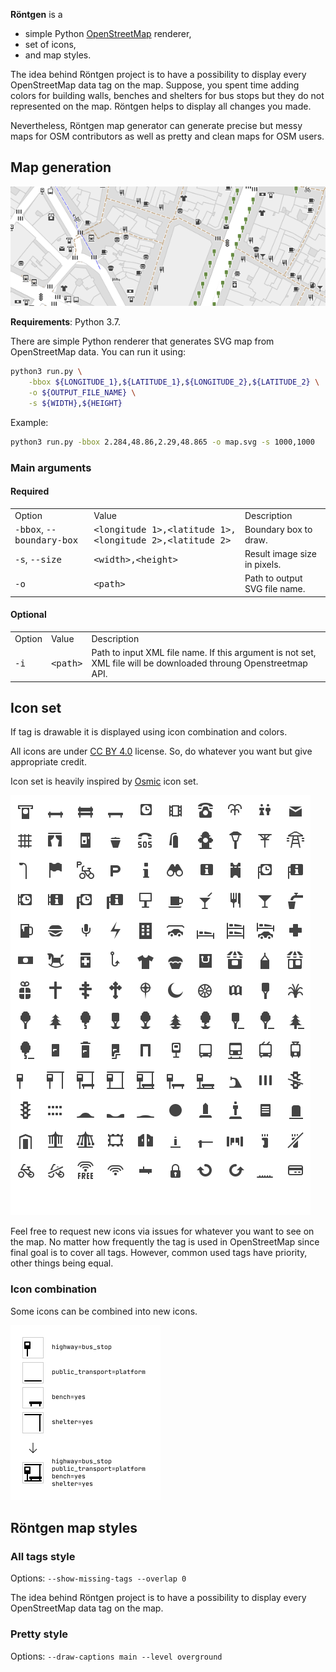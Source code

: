 **Röntgen** is a 
  * simple Python [OpenStreetMap](http://openstreetmap.org) renderer,
  * set of icons,
  * and map styles.

The idea behind Röntgen project is to have a possibility to display every
OpenStreetMap data tag on the map. Suppose, you spent time adding colors for
building walls, benches and shelters for bus stops but they do not represented
on the map. Röntgen helps to display all changes you made.

Nevertheless, Röntgen map generator can generate precise but messy maps for OSM
contributors as well as pretty and clean maps for OSM users.

Map generation
--------------

![Sample map](doc/map.png)

**Requirements**: Python 3.7.

There are simple Python renderer that generates SVG map from OpenStreetMap data.
You can run it using:

```bash
python3 run.py \
    -bbox ${LONGITUDE_1},${LATITUDE_1},${LONGITUDE_2},${LATITUDE_2} \
    -o ${OUTPUT_FILE_NAME} \
    -s ${WIDTH},${HEIGHT}
```

Example:

```bash
python3 run.py -bbox 2.284,48.86,2.29,48.865 -o map.svg -s 1000,1000
```

### Main arguments ###

#### Required ####

<table>
    <tr><td>Option</td><td>Value</td><td>Description</td></tr>
    <tr>
        <td><tt>-bbox</tt>, <tt>--boundary-box</tt></td>
        <td>
            <tt>&lt;longitude 1&gt;,&lt;latitude 1&gt;,&lt;longitude 
            2&gt;,&lt;latitude 2&gt;</tt>
        </td>
        <td>Boundary box to draw.</td>
    </tr>
    <tr>
        <td><tt>-s</tt>, <tt>--size</tt></td>
        <td><tt>&lt;width&gt;,&lt;height&gt;</tt></td>
        <td>Result image size in pixels.</td>
    </tr>
    <tr>
        <td><tt>-o</tt></td>
        <td><tt>&lt;path&gt;</tt></td>
        <td>Path to output SVG file name.</td>
    </tr>
</table>

#### Optional ####

<table>
    <tr><td>Option</td><td>Value</td><td>Description</td></tr>
    <tr>
        <td><tt>-i</tt></td>
        <td><tt>&lt;path&gt;</tt></td>
        <td>Path to input XML file name. If this argument is not set, XML file
        will be downloaded throung Openstreetmap API.</td>
    </tr>
</table>

Icon set
--------

If tag is drawable it is displayed using icon combination and colors.

All icons are under [CC BY 4.0](http://creativecommons.org/licenses/by/4.0/)
license. So, do whatever you want but give appropriate credit.

Icon set is heavily inspired by [Osmic](https://github.com/gmgeo/osmic) icon
set.

![Icons](doc/grid.png)

Feel free to request new icons via issues for whatever you want to see on the
map. No matter how frequently the tag is used in OpenStreetMap since final goal
is to cover all tags. However, common used tags have priority, other things
being equal.

### Icon combination ###

Some icons can be combined into new icons.

![Icons](doc/bus_stop.png)

Röntgen map styles
------------------

### All tags style ###

Options: `--show-missing-tags --overlap 0`

The idea behind Röntgen project is to have a possibility to display every
OpenStreetMap data tag on the map.

### Pretty style ###

Options: `--draw-captions main --level overground`
